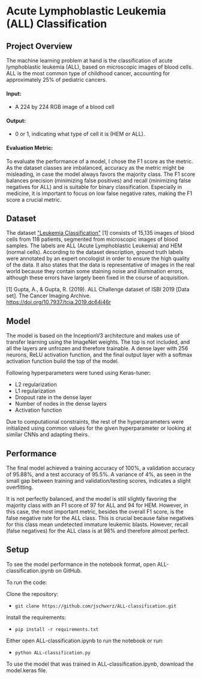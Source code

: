 # Acute Lymphoblastic Leukemia (ALL) Classification

## Project Overview

The machine learning problem at hand is the classification of acute lymphoblastic leukemia (ALL), based on microscopic images of blood cells. ALL is the most common type of childhood cancer, accounting for approximately 25% of pediatric cancers.

#### Input:

- A 224 by 224 RGB image of a blood cell

#### Output:

- 0 or 1, indicating what type of cell it is (HEM or ALL).

#### Evaluation Metric:

To evaluate the performance of a model, I chose the F1 score as the metric. As the dataset classes are imbalanced, accuracy as the metric might be misleading, in case the model always favors the majority class. The F1 score balances precision (minimizing false positives) and recall (minimizing false negatives for ALL) and is suitable for binary classification. Especially in medicine, it is important to focus on low false negative rates, making the F1 score a crucial metric.

## Dataset

The dataset ["Leukemia Classification"](https://www.kaggle.com/datasets/andrewmvd/leukemia-classification/data) [1] consists of 15,135 images of blood cells from 118 patients, segmented from microscopic images of blood samples. The labels are ALL (Acute Lymphoblastic Leukemia) and HEM (normal cells). According to the dataset description, ground truth labels were annotated by an expert oncologist in order to ensure the high quality of the data. It also states that the data is representative of images in the real world because they contain some staining noise and illumination errors, although these errors have largely been fixed in the course of acquisition.

[1] Gupta, A., & Gupta, R. (2019). ALL Challenge dataset of ISBI 2019 [Data set]. The Cancer Imaging Archive. https://doi.org/10.7937/tcia.2019.dc64i46r

## Model

The model is based on the InceptionV3 architecture and makes use of transfer learning using the ImageNet weights. The top is not included, and all the layers are unfrozen and therefore trainable. A dense layer with 256 neurons, ReLU activation function, and the final output layer with a softmax activation function build the top of the model.

Following hyperparameters were tuned using Keras-tuner:

- L2 regularization
- L1 regularization
- Dropout rate in the dense layer
- Number of nodes in the dense layers
- Activation function

Due to computational constraints, the rest of the hyperparameters were initialized using common values for the given hyperparameter or looking at similar CNNs and adapting theirs.

## Performance

The final model achieved a training accuracy of 100%, a validation accuracy of 95.88%, and a test accuracy of 95.5%. A variance of 4%, as seen in the small gap between training and validation/testing scores, indicates a slight overfitting.

It is not perfectly balanced, and the model is still slightly favoring the majority class with an F1 score of 97 for ALL and 94 for HEM. However, in this case, the most important metric, besides the overall F1 score, is the false negative rate for the ALL class. This is crucial because false negatives for this class mean undetected immature leukemic blasts. However, recall (false negatives) for the ALL class is at 98% and therefore almost perfect.

## Setup

To see the model performance in the notebook format, open ALL-classification.ipynb on GitHub.

To run the code:

Clone the repository:

- `git clone https://github.com/jschwxrz/ALL-classification.git`

Install the requirements:

- `pip install -r requirements.txt`

Either open ALL-classification.ipynb to run the notebook or run:

- `python ALL-classification.py`

To use the model that was trained in ALL-classification.ipynb, download the model.keras file.
